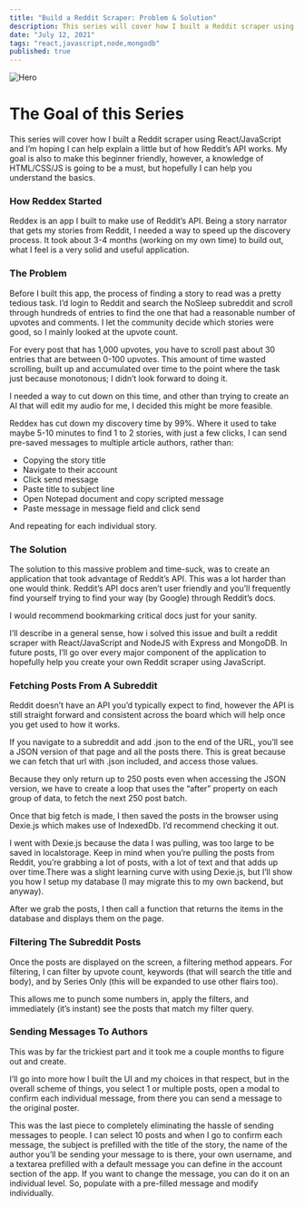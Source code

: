 ```yaml
---
title: "Build a Reddit Scraper: Problem & Solution"
description: This series will cover how I built a Reddit scraper using React/JavaScript and I’m hoping I can help explain a little but of how Reddit’s API works.
date: "July 12, 2021"
tags: "react,javascript,node,mongodb"
published: true
---
```


![Hero](/images/tt2akm8ifst3v8721pqo.jpeg)

# The Goal of this Series

This series will cover how I built a Reddit scraper using React/JavaScript and I’m hoping I can help explain a little but of how Reddit’s API works. My goal is also to make this beginner friendly, however, a knowledge of HTML/CSS/JS is going to be a must, but hopefully I can help you understand the basics.

### **How Reddex Started**

Reddex is an app I built to make use of Reddit’s API. Being a story narrator that gets my stories from Reddit, I needed a way to speed up the discovery process. It took about 3-4 months (working on my own time) to build out, what I feel is a very solid and useful application.

### **The Problem**

Before I built this app, the process of finding a story to read was a pretty tedious task. I’d login to Reddit and search the NoSleep subreddit and scroll through hundreds of entries to find the one that had a reasonable number of upvotes and comments. I let the community decide which stories were good, so I mainly looked at the upvote count.

For every post that has 1,000 upvotes, you have to scroll past about 30 entries that are between 0-100 upvotes. This amount of time wasted scrolling, built up and accumulated over time to the point where the task just because monotonous; I didn’t look forward to doing it.

I needed a way to cut down on this time, and other than trying to create an AI that will edit my audio for me, I decided this might be more feasible.

Reddex has cut down my discovery time by 99%. Where it used to take maybe 5-10 minutes to find 1 to 2 stories, with just a few clicks, I can send pre-saved messages to multiple article authors, rather than:

- Copying the story title
- Navigate to their account
- Click send message
- Paste title to subject line
- Open Notepad document and copy scripted message
- Paste message in message field and click send

And repeating for each individual story.

### **The Solution**

The solution to this massive problem and time-suck, was to create an application that took advantage of Reddit’s API. This was a lot harder than one would think. Reddit’s API docs aren’t user friendly and you’ll frequently find yourself trying to find your way (by Google) through Reddit’s docs.

I would recommend bookmarking critical docs just for your sanity.

I’ll describe in a general sense, how i solved this issue and built a reddit scraper with React/JavaScript and NodeJS with Express and MongoDB. In future posts, I’ll go over every major component of the application to hopefully help you create your own Reddit scraper using JavaScript.

### **Fetching Posts From A Subreddit**

Reddit doesn’t have an API you’d typically expect to find, however the API is still straight forward and consistent across the board which will help once you get used to how it works.

If you navigate to a subreddit and add .json to the end of the URL, you’ll see a JSON version of that page and all the posts there. This is great because we can fetch that url with .json included, and access those values.

Because they only return up to 250 posts even when accessing the JSON version, we have to create a loop that uses the “after” property on each group of data, to fetch the next 250 post batch.

Once that big fetch is made, I then saved the posts in the browser using Dexie.js which makes use of IndexedDb. I’d recommend checking it out.

I went with Dexie.js because the data I was pulling, was too large to be saved in localstorage. Keep in mind when you’re pulling the posts from Reddit, you’re grabbing a lot of posts, with a lot of text and that adds up over time.There was a slight learning curve with using Dexie.js, but I’ll show you how I setup my database (I may migrate this to my own backend, but anyway).

After we grab the posts, I then call a function that returns the items in the database and displays them on the page.

### **Filtering The Subreddit Posts**

Once the posts are displayed on the screen, a filtering method appears. For filtering, I can filter by upvote count, keywords (that will search the title and body), and by Series Only (this will be expanded to use other flairs too).

This allows me to punch some numbers in, apply the filters, and immediately (it’s instant) see the posts that match my filter query.

### **Sending Messages To Authors**

This was by far the trickiest part and it took me a couple months to figure out and create.

I’ll go into more how I built the UI and my choices in that respect, but in the overall scheme of things, you select 1 or multiple posts, open a modal to confirm each individual message, from there you can send a message to the original poster.

This was the last piece to completely eliminating the hassle of sending messages to people. I can select 10 posts and when I go to confirm each message, the subject is prefilled with the title of the story, the name of the author you’ll be sending your message to is there, your own username, and a textarea prefilled with a default message you can define in the account section of the app. If you want to change the message, you can do it on an individual level. So, populate with a pre-filled message and modify individually.
